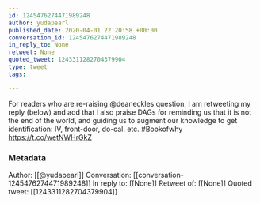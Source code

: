 ```yaml
---
id: 1245476274471989248
author: yudapearl
published_date: 2020-04-01 22:20:58 +00:00
conversation_id: 1245476274471989248
in_reply_to: None
retweet: None
quoted_tweet: 1243311282704379904
type: tweet
tags:

---
```


For readers who are re-raising @deaneckles question, I am retweeting my reply (below) and add that I also praise DAGs for reminding us that it is not the end of the world, and guiding us to augment our knowledge to get identification: IV, front-door, do-cal. etc. #Bookofwhy https://t.co/wetNWHrGkZ

### Metadata

Author: [[@yudapearl]]
Conversation: [[conversation-1245476274471989248]]
In reply to: [[None]]
Retweet of: [[None]]
Quoted tweet: [[1243311282704379904]]
